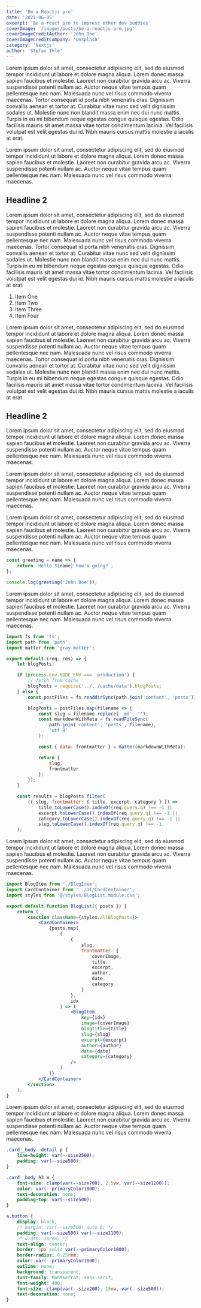 ```yaml
---
title: 'Be a Reactjs pro'
date: '2021-06-05'
excerpt: 'Be a react pro to impress other dev buddies'
coverImage: '/images/posts/be-a-reactjs-pro.jpg'
coverImageCreditAuthor: 'John Doe'
coverImageCreditCompany: 'Unsplash'
category: 'Nextjs'
author: 'Stefan Ihle'
---
```


Lorem ipsum dolor sit amet, consectetur adipiscing elit, sed do eiusmod tempor incididunt ut labore et dolore magna aliqua. Lorem donec massa sapien faucibus et molestie. Laoreet non curabitur gravida arcu ac. Viverra suspendisse potenti nullam ac. Auctor neque vitae tempus quam pellentesque nec nam. Malesuada nunc vel risus commodo viverra maecenas. Tortor consequat id porta nibh venenatis cras. Dignissim convallis aenean et tortor at. Curabitur vitae nunc sed velit dignissim sodales ut. Molestie nunc non blandit massa enim nec dui nunc mattis. Turpis in eu mi bibendum neque egestas congue quisque egestas. Odio facilisis mauris sit amet massa vitae tortor condimentum lacinia. Vel facilisis volutpat est velit egestas dui id. Nibh mauris cursus mattis molestie a iaculis at erat.

Lorem ipsum dolor sit amet, consectetur adipiscing elit, sed do eiusmod tempor incididunt ut labore et dolore magna aliqua. Lorem donec massa sapien faucibus et molestie. Laoreet non curabitur gravida arcu ac. Viverra suspendisse potenti nullam ac. Auctor neque vitae tempus quam pellentesque nec nam. Malesuada nunc vel risus commodo viverra maecenas.

## Headline 2

Lorem ipsum dolor sit amet, consectetur adipiscing elit, sed do eiusmod tempor incididunt ut labore et dolore magna aliqua. Lorem donec massa sapien faucibus et molestie. Laoreet non curabitur gravida arcu ac. Viverra suspendisse potenti nullam ac. Auctor neque vitae tempus quam pellentesque nec nam. Malesuada nunc vel risus commodo viverra maecenas. Tortor consequat id porta nibh venenatis cras. Dignissim convallis aenean et tortor at. Curabitur vitae nunc sed velit dignissim sodales ut. Molestie nunc non blandit massa enim nec dui nunc mattis. Turpis in eu mi bibendum neque egestas congue quisque egestas. Odio facilisis mauris sit amet massa vitae tortor condimentum lacinia. Vel facilisis volutpat est velit egestas dui id. Nibh mauris cursus mattis molestie a iaculis at erat.

1. Item One
2. Item Two
3. Item Three
4. Item Four

Lorem ipsum dolor sit amet, consectetur adipiscing elit, sed do eiusmod tempor incididunt ut labore et dolore magna aliqua. Lorem donec massa sapien faucibus et molestie. Laoreet non curabitur gravida arcu ac. Viverra suspendisse potenti nullam ac. Auctor neque vitae tempus quam pellentesque nec nam. Malesuada nunc vel risus commodo viverra maecenas. Tortor consequat id porta nibh venenatis cras. Dignissim convallis aenean et tortor at. Curabitur vitae nunc sed velit dignissim sodales ut. Molestie nunc non blandit massa enim nec dui nunc mattis. Turpis in eu mi bibendum neque egestas congue quisque egestas. Odio facilisis mauris sit amet massa vitae tortor condimentum lacinia. Vel facilisis volutpat est velit egestas dui id. Nibh mauris cursus mattis molestie a iaculis at erat

## Headline 2

Lorem ipsum dolor sit amet, consectetur adipiscing elit, sed do eiusmod tempor incididunt ut labore et dolore magna aliqua. Lorem donec massa sapien faucibus et molestie. Laoreet non curabitur gravida arcu ac. Viverra suspendisse potenti nullam ac. Auctor neque vitae tempus quam pellentesque nec nam. Malesuada nunc vel risus commodo viverra maecenas.

Lorem ipsum dolor sit amet, consectetur adipiscing elit, sed do eiusmod tempor incididunt ut labore et dolore magna aliqua. Lorem donec massa sapien faucibus et molestie. Laoreet non curabitur gravida arcu ac. Viverra suspendisse potenti nullam ac. Auctor neque vitae tempus quam pellentesque nec nam. Malesuada nunc vel risus commodo viverra maecenas.

Lorem ipsum dolor sit amet, consectetur adipiscing elit, sed do eiusmod tempor incididunt ut labore et dolore magna aliqua. Lorem donec massa sapien faucibus et molestie. Laoreet non curabitur gravida arcu ac. Viverra suspendisse potenti nullam ac. Auctor neque vitae tempus quam pellentesque nec nam. Malesuada nunc vel risus commodo viverra maecenas.

```js
const greeting = name => {
	return `Hello ${name} how's going?`;
};

console.log(greeting('John Doe'));
```

Lorem ipsum dolor sit amet, consectetur adipiscing elit, sed do eiusmod tempor incididunt ut labore et dolore magna aliqua. Lorem donec massa sapien faucibus et molestie. Laoreet non curabitur gravida arcu ac. Viverra suspendisse potenti nullam ac. Auctor neque vitae tempus quam pellentesque nec nam. Malesuada nunc vel risus commodo viverra maecenas.

```js
import fs from 'fs';
import path from 'path';
import matter from 'gray-matter';

export default (req, res) => {
	let blogPosts;

	if (process.env.NODE_ENV === 'production') {
		// fetch from cache
		blogPosts = require('../../cache/data').blogPosts;
	} else {
		const postFiles = fs.readdirSync(path.join('content', 'posts'));

		blogPosts = postFiles.map(filename => {
			const slug = filename.replace('.md', '');
			const markdownWithMeta = fs.readFileSync(
				path.join('content', 'posts', filename),
				'utf-8'
			);

			const { data: frontmatter } = matter(markdownWithMeta);

			return {
				slug,
				frontmatter
			};
		});
	}

	const results = blogPosts.filter(
		({ slug, frontmatter: { title, excerpt, category } }) =>
			title.toLowerCase().indexOf(req.query.q) !== -1 ||
			excerpt.toLowerCase().indexOf(req.query.q) !== -1 ||
			category.toLowerCase().indexOf(req.query.q) !== -1 ||
			slug.toLowerCase().indexOf(req.query.q) !== -1
	);

```

Lorem ipsum dolor sit amet, consectetur adipiscing elit, sed do eiusmod tempor incididunt ut labore et dolore magna aliqua. Lorem donec massa sapien faucibus et molestie. Laoreet non curabitur gravida arcu ac. Viverra suspendisse potenti nullam ac. Auctor neque vitae tempus quam pellentesque nec nam. Malesuada nunc vel risus commodo viverra maecenas.

```jsx
import BlogItem from './BlogItem';
import CardContainer from '../UI/CardContainer';
import styles from '@/styles/BlogList.module.css';

export default function BlogList({ posts }) {
	return (
		<section className={styles.allBlogPosts}>
			<CardContainer>
				{posts.map(
					(
						{
							slug,
							frontmatter: {
								coverImage,
								title,
								excerpt,
								author,
								date,
								category
							}
						},
						idx
					) => (
						<BlogItem
							key={idx}
							image={coverImage}
							blogTitle={title}
							slug={slug}
							excerpt={excerpt}
							author={author}
							date={date}
							category={category}
						/>
					)
				)}
			</CardContainer>
		</section>
	);
}
```

Lorem ipsum dolor sit amet, consectetur adipiscing elit, sed do eiusmod tempor incididunt ut labore et dolore magna aliqua. Lorem donec massa sapien faucibus et molestie. Laoreet non curabitur gravida arcu ac. Viverra suspendisse potenti nullam ac. Auctor neque vitae tempus quam pellentesque nec nam. Malesuada nunc vel risus commodo viverra maecenas.

```css
.card__body--detail p {
	line-height: var(--size2500);
	padding: var(--size500);
}

.card__body h3 a {
	font-size: clamp(var(--size700), 2.5vw, var(--size1200));
	color: var(--primaryColor1800);
	text-decoration: none;
	padding-top: var(--size500);
}

a.button {
	display: block;
	/* margin: var(--size500) auto 0; */
	padding: var(--size500) var(--size1100);
	/* width: 18rem; */
	text-align: center;
	border: 1px solid var(--primaryColor1800);
	border-radius: 0.25rem;
	color: var(--primaryColor1800);
	outline: none;
	background: transparent;
	font-family: Montserrat, sans-serif;
	font-weight: 400;
	font-size: clamp(var(--size200), 15vw, var(--size500));
	text-decoration: none;
}
```
